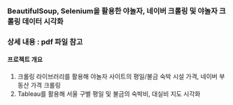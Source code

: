 ### BeautifulSoup, Selenium을 활용한 야놀자, 네이버 크롤링 및 야놀자 크롤링 데이터 시각화

### 상세 내용 : pdf 파일 참고

#### 프로젝트 개요

1) 크롤링 라이브러리를 활용해 야놀자 사이트의 평일/불금 숙박 시설 가격, 네이버 부동산 가격 크롤링
2) Tableau를 활용해 서울 구별 평일 및 불금의 숙박비, 대실비 지도 시각화 



